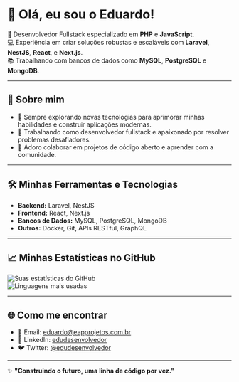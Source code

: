 # 👋 Olá, eu sou o Eduardo!

🎯 Desenvolvedor Fullstack especializado em **PHP** e **JavaScript**.  
💻 Experiência em criar soluções robustas e escaláveis com **Laravel**, **NestJS**, **React**, e **Next.js**.  
📚 Trabalhando com bancos de dados como **MySQL**, **PostgreSQL** e **MongoDB**.

---

## 🚀 Sobre mim

- 🌱 Sempre explorando novas tecnologias para aprimorar minhas habilidades e construir aplicações modernas.  
- 💼 Trabalhando como desenvolvedor fullstack e apaixonado por resolver problemas desafiadores.  
- 🤝 Adoro colaborar em projetos de código aberto e aprender com a comunidade.  

---

## 🛠️ Minhas Ferramentas e Tecnologias

- **Backend:** Laravel, NestJS  
- **Frontend:** React, Next.js  
- **Bancos de Dados:** MySQL, PostgreSQL, MongoDB  
- **Outros:** Docker, Git, APIs RESTful, GraphQL  

---

## 📈 Minhas Estatísticas no GitHub

![Suas estatísticas do GitHub](https://github-readme-stats.vercel.app/api?username=edudesenvolvedor&show_icons=true&theme=dark)  
![Linguagens mais usadas](https://github-readme-stats.vercel.app/api/top-langs/?username=edudesenvolvedor&layout=compact&theme=dark)  

---

## 🌐 Como me encontrar

- 📧 Email: [eduardo@eapprojetos.com.br](mailto:eduardo@eapprojetos.com.br)  
- 💼 LinkedIn: [edudesenvolvedor](https://www.linkedin.com/in/edudesenvolvedor)  
- 🐦 Twitter: [@edudesenvolvedor](https://twitter.com/edudesenvolvedor)  

---

✨ **"Construindo o futuro, uma linha de código por vez."**
